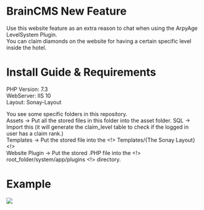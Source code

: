 # BrainCMS New Feature 
 Use this website feature as an extra reason to chat when using the ArpyAge LevelSystem Plugin. <br>
 You can claim diamonds on the website for having a certain specific level inside the hotel.
 
# Install Guide & Requirements
 PHP Version: 7.3 <br>
 WebServer: IIS 10 <br>
 Layout: Sonay-Layout <br>
 
 You see some specific folders in this repository. <br>
 Assets -> Put all the stored files in this folder into the asset folder.
 SQL -> Import this (it will generate the claim_level table to check if the logged in user has a claim rank.) <br>
 Templates -> Put the stored file into the <!> Templates/{The Sonay Layout} <!> <br>
 Website Plugin -> Put the stored .PHP file into the <!> root_folder/system/app/plugins <!> directory. <br>
 
# Example
 
 <img src="https://github.com/SatisfactionEntity/brain-websitelevel/blob/main/example.png?raw=true">
 
